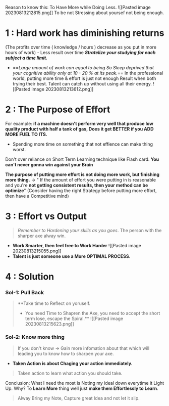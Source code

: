 
Reason to know this: To Have More while Doing Less. 
![[Pasted image 20230813212815.png]]
To be not Stressing about yoursef not being enough.
# 1 : Hard work has diminishing returns
(The profits over time ( knowledge / hours ) decrease as you put in more hours of work) - Less result over time
	***Stratelize your studying for each subject a time limit.***
- ==*Large amount of work can equal to being So Sleep deprived that your cognitive ability only at 10 - 20 % at its peak.*==
In the professional world, putting more time & effort is just not enough
	Result when both trying their best. Talent can catch up without using all their energy.
![[Pasted image 20230813213612.png]]

# 2 : The Purpose of Effort
For example: **if a machine doesn't perform very well that produce low quality product with half a tank of gas, Does it get BETTER if you ADD MORE FUEL TO ITS.**
+ Spending more time on something that not effience can make thing worst.

Don't over reliance on Short Term Learning technique like Flash card.
	**You can't never gonna win against your Brain**


**The purpose of putting more effort is not doing more work, but finishing more thing.**
-> " If the amount of effort you were putting in is reasonable
and you're **not getting consistent results, then your method can be optimize**"
(Consider having the right Strategy before putting more effort, then have a Competitive mind)

# 3 : Effort vs Output
> *Remember to Hardening your skills as you goes*. The person with the sharper axe alway win.
+ **Work Smarter, then feel free to Work Harder**
![[Pasted image 20230813215055.png]]
+ **Talent is just someone use a More OPTIMAL PROCESS.**
# 4 : Solution

### Sol-1: Pull Back
> **Take time to Reflect on yoruself.
> + You need Time to Shapren the Axe, you need to accept the short term lose, escape the Spiral.**
![[Pasted image 20230813215623.png]]
### Sol-2: Know more thing 
> If you don't know ->  Gain more infomation about that
 which will leading you to know how to sharpen your axe.
+ **Taken Action is about Chaging your action immediately.** 
> Taken action to learn what action you should take.

Conclusion: What I need the most is Noting my ideal down everytime it Light Up.
Why? To **Learn More** thing well just **make them Effortlessly to Learn**.
> Alway Bring my Note, Capture great Idea and not let it slip.  